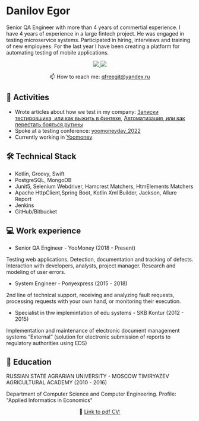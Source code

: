 # Danilov Egor 
Senior QA Engineer with more than 4 years of commertial experience. I have 4 years of experience in a large fintech project.
He was engaged in testing microservice systems.
Participated in hiring, interviews and training of new employees.
For the last year I have been creating a platform for automating testing of mobile applications.

<p align='center'>
    <a href="https://www.linkedin.com/in/egor-danilov/">
        <img src="https://img.shields.io/badge/linkedin-%230077B5.svg?&style=for-the-badge&logo=linkedin&logoColor=white"/>
    </a>
    <a href="https://t.me/eadanilov">
        <img src="https://img.shields.io/badge/Telegram-2CA5E0?style=for-the-badge&logo=telegram&logoColor=white"/>
    </a>
<p align='center'>
    📫 How to reach me: <a href='mailto:qfreegit@yandex.ru'>qfreegit@yandex.ru</a>
</p>

## 🎉 Activities

*   Wrote articles about how we test in my company: [Записки тестировщика, или как выжить в финтехе](https://habr.com/ru/company/yoomoney/blog/693004/), [Автоматизация, или как перестать бояться рутины
    ](https://habr.com/ru/company/yoomoney/blog/693006/)
* Spoke at a testing conference: [yoomoneyday_2022](https://events.yoomoney.ru/yoomoneyday_2022)
*   Currently working in [Yoomoney](https://yoomoney.ru/)

## 🛠 Technical Stack

*   Kotlin, Groovy, Swift
*   PostgreSQL, MongoDB
*   Junit5, Selenium Webdriver, Hamcrest Matchers, HtmElements Matchers
*   Apache HttpClient,Spring Boot, Kotlin Xml Builder, Jackson, Allure Report
*   Jenkins 
*   GitHub/Bitbucket

## 💻 Work experience

* Senior QA Engineer - YooMoney (2018 - Present)

Testing web applications. Detection, documentation and tracking of defects. Interaction with developers, analysts, project manager. Research and modeling of user errors.

* System Engineer - Ponyexpress (2015 - 2018)

2nd line of technical support, receiving and analyzing fault requests, processing requests with your own hand, or monitoring their execution.

* Specialist in thw implemintation of edu systems - SKB Kontur (2012 - 2015)

Implementation and maintenance of electronic document management systems “External” (solution for electronic submission of reports to regulatory authorities using EDS)

## 🏢 Education

RUSSIAN STATE AGRARIAN UNIVERSITY - MOSCOW TIMIRYAZEV AGRICULTURAL ACADEMY (2010 - 2016)

Department of Computer Science and Computer Engineering. Profile: "Applied Informatics in Economics"

<p align='center'>
    📝 <a href='https://disk.yandex.ru/i/yGMXlV9eDURT8g'>Link to pdf CV:</a>
</p>